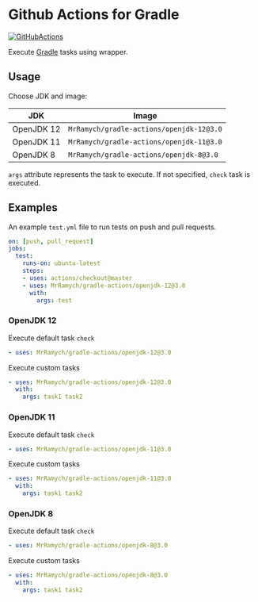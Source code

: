 # Github Actions for Gradle

[![GitHubActions](https://img.shields.io/badge/listed%20on-GitHubActions-blue.svg)](https://github-actions.netlify.com/gradle)

Execute  [Gradle](https://github.com/gradle/gradle) tasks using wrapper.

## Usage

Choose JDK and image:

JDK|Image
---|---
OpenJDK 12|`MrRamych/gradle-actions/openjdk-12@3.0`
OpenJDK 11|`MrRamych/gradle-actions/openjdk-11@3.0`
OpenJDK 8|`MrRamych/gradle-actions/openjdk-8@3.0`

`args` attribute represents the task to execute.
If not specified, `check` task is executed.

## Examples

An example `test.yml` file to run tests on push and pull requests.

```yaml
on: [push, pull_request]
jobs:
  test:
    runs-on: ubuntu-latest
    steps:
    - uses: actions/checkout@master
    - uses: MrRamych/gradle-actions/openjdk-12@3.0
      with:
        args: test
```

### OpenJDK 12

Execute default task `check`

```yaml
- uses: MrRamych/gradle-actions/openjdk-12@3.0
```

Execute custom tasks

```yaml
- uses: MrRamych/gradle-actions/openjdk-12@3.0
  with:
    args: task1 task2
```

### OpenJDK 11

Execute default task `check`

```yaml
- uses: MrRamych/gradle-actions/openjdk-11@3.0
```

Execute custom tasks

```yaml
- uses: MrRamych/gradle-actions/openjdk-11@3.0
  with:
    args: task1 task2
```

### OpenJDK 8

Execute default task `check`

```yaml
- uses: MrRamych/gradle-actions/openjdk-8@3.0
```

Execute custom tasks

```yaml
- uses: MrRamych/gradle-actions/openjdk-8@3.0
  with:
    args: task1 task2
```
